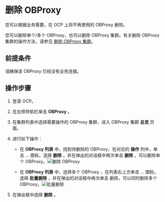 # 删除 OBProxy

您可以根据业务需要，在 OCP 上将不再使用的 OBProxy 删除。

您可以删除单个/多个 OBProxy，也可以删除 OBProxy 集群。有关删除 OBProxy 集群的操作方法，请参见 [删除 OBProxy 集群](t2139090.md#topic-2139090)。

## 前提条件

请确保该 OBProxy 已经没有业务连接。

## 操作步骤

1. 登录 OCP。

2. 在左侧导航栏单击 **OBProxy** 。

3. 在集群列表中选择需要操作的 OBProxy 集群，进入 OBProxy 集群 **总览** 页面。

4. 进行如下操作：

   * 在 **OBProxy 列表** 中，找到待删除的 OBProxy，在对应的 **操作** 列中，单击 ... 图标，选择 **删除** ，并在弹出的对话框中再次单击 **删除** ，可以删除单个 OBProxy。![删除 OBProxy](https://help-static-aliyun-doc.aliyuncs.com/assets/img/zh-CN/8620139061/p204480.png)

   * 在 **OBProxy 列表** 中，选择多个 OBProxy ，在列表右上方单击 ... 图标，选择 **批量删除** ，并在弹出的对话框中再次单击 删除，可以同时删除多个 OBProxy。![批量删除](https://help-static-aliyun-doc.aliyuncs.com/assets/img/zh-CN/8620139061/p204485.png)

5. 在弹出框中选择 **删除** 。
